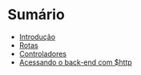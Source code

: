 # Sumário

* [Introdução](README.md)
* [Rotas](route.md)
* [Controladores](controller.md)
* [Acessando o back-end com $http](http.md)

